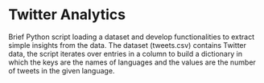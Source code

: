 # Twitter Analytics

Brief Python script loading a dataset and develop functionalities to extract simple insights from the data. The dataset (tweets.csv) contains Twitter data, the script iterates over entries in a column to build a dictionary in which the keys are the names of languages and the values are the number of tweets in the given language. 
